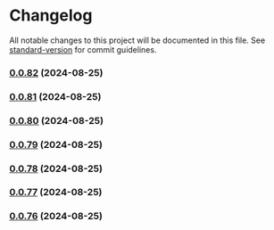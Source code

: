 # Changelog

All notable changes to this project will be documented in this file. See [standard-version](https://github.com/conventional-changelog/standard-version) for commit guidelines.

### [0.0.82](https://github.com/MikeyAlmighty/acada-brain/compare/v0.0.76...v0.0.82) (2024-08-25)

### [0.0.81](https://github.com/MikeyAlmighty/acada-brain/compare/v0.0.76...v0.0.81) (2024-08-25)

### [0.0.80](https://github.com/MikeyAlmighty/acada-brain/compare/v0.0.76...v0.0.80) (2024-08-25)

### [0.0.79](https://github.com/MikeyAlmighty/acada-brain/compare/v0.0.76...v0.0.79) (2024-08-25)

### [0.0.78](https://github.com/MikeyAlmighty/acada-brain/compare/v0.0.76...v0.0.78) (2024-08-25)

### [0.0.77](https://github.com/MikeyAlmighty/acada-brain/compare/v0.0.76...v0.0.77) (2024-08-25)

### [0.0.76](https://github.com/MikeyAlmighty/acada-brain/compare/v0.0.75...v0.0.76) (2024-08-25)
